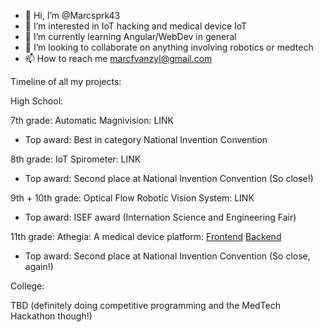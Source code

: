 - 👋 Hi, I’m @Marcsprk43
- 👀 I’m interested in IoT hacking and medical device IoT
- 🌱 I’m currently learning Angular/WebDev in general
- 💞️ I’m looking to collaborate on anything involving robotics or medtech
- 📫 How to reach me marcfvanzyl@gmail.com

Timeline of all my projects:

High School:

7th grade: Automatic Magnivision: LINK
- Top award: Best in category National Invention Convention

8th grade: IoT Spirometer: LINK
- Top award: Second place at National Invention Convention (So close!)

9th + 10th grade: Optical Flow Robotic Vision System: LINK
- Top award: ISEF award (Internation Science and Engineering Fair)

11th grade: Athegia: A medical device platform: [Frontend](https://github.com/Marcsprk43/athegia-frontend) [Backend](https://github.com/Marcsprk43/athegia-server)
- Top award: Second place at National Invention Convention (So close, again!)

College:

TBD (definitely doing competitive programming and the MedTech Hackathon though!)
